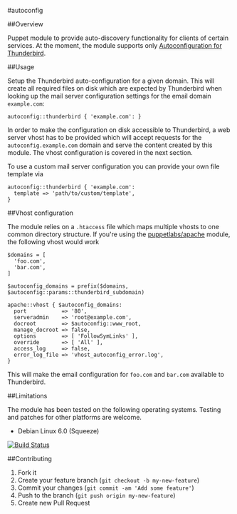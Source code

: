 #autoconfig

##Overview

Puppet module to provide auto-discovery functionality for clients of certain services. At the moment, the module
supports only [Autoconfiguration for Thunderbird](https://developer.mozilla.org/en-US/docs/Mozilla/Thunderbird/Autoconfiguration).

##Usage

Setup the Thunderbird auto-configuration for a given domain. This will create all required files on disk which are
expected by Thunderbird when looking up the mail server configuration settings for the email domain `example.com`:

```
autoconfig::thunderbird { 'example.com': }
```

In order to make the configuration on disk accessible to Thunderbird, a web server vhost has to be provided which will
accept requests for the `autoconfig.example.com` domain and serve the content created by this module. The vhost
configuration is covered in the next section.

To use a custom mail server configuration you can provide your own file template via

```
autoconfig::thunderbird { 'example.com':
  template => 'path/to/custom/template',
}
```

##Vhost configuration

The module relies on a `.htaccess` file which maps multiple vhosts to one common directory structure. If you're using
the [puppetlabs/apache](https://forge.puppetlabs.com/puppetlabs/apache) module, the following vhost would work

```
$domains = [
  'foo.com',
  'bar.com',
]

$autoconfig_domains = prefix($domains, $autoconfig::params::thunderbird_subdomain)

apache::vhost { $autoconfig_domains:
  port           => '80',
  serveradmin    => 'root@example.com',
  docroot        => $autoconfig::www_root,
  manage_docroot => false,
  options        => [ 'FollowSymLinks' ],
  override       => [ 'All' ],
  access_log     => false,
  error_log_file => 'vhost_autoconfig_error.log',
}
```

This will make the email configuration for `foo.com` and `bar.com` available to Thunderbird.


##Limitations

The module has been tested on the following operating systems. Testing and patches for other platforms are welcome.

* Debian Linux 6.0 (Squeeze)

[![Build Status](https://travis-ci.org/tohuwabohu/puppet-autoconfig.png?branch=master)](https://travis-ci.org/tohuwabohu/puppet-autoconfig)

##Contributing

1. Fork it
2. Create your feature branch (`git checkout -b my-new-feature`)
3. Commit your changes (`git commit -am 'Add some feature'`)
4. Push to the branch (`git push origin my-new-feature`)
5. Create new Pull Request
